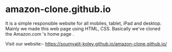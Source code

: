 # amazon-clone.github.io
It is a simple responsible website for all mobiles, tablet, iPad and desktop. Mainly we made this web page using HTML, CSS. Basically we've cloned the Amazon.com 's home page .

Visit our website:- https://soumyajit-koley.github.io/amazon-clone.github.io/
